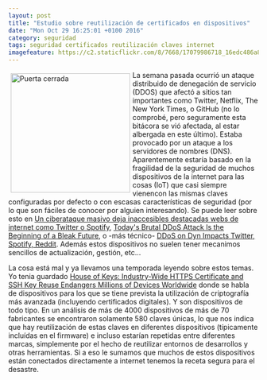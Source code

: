 ```yaml
---
layout: post
title: "Estudio sobre reutilización de certificados en dispositivos"
date: "Mon Oct 29 16:25:01 +0100 2016"
category: seguridad
tags: seguridad certificados reutilización claves internet
imagefeature: https://c2.staticflickr.com/8/7668/17079986718_16edc486a8_m.jpg
---
```





<a href="https://www.flickr.com/photos/fernand0/17079986718" title="Puerta cerrada"><img src="https://c2.staticflickr.com/8/7668/17079986718_16edc486a8_m.jpg" width="240"  alt="Puerta cerrada" style="float:left; margin:5px"></a>
La semana pasada ocurrió un ataque distribuido de denegación de servicio (DDOS) que afectó a sitios tan importantes como Twitter, Netflix, The New York Times, o GitHub (no  lo comprobé, pero seguramente esta bitácora se vió afectada, al estar albergada en este último). Estaba provocado por un ataque a los servidores de nombres (DNS). Aparentemente estaría basado en la fragilidad de la seguridad de muchos dispositivos de la internet para las cosas (IoT) que casi siempre vienencon las mismas claves configuradas por defecto o con escasas características de seguridad (por lo que son fáciles de conocer por alguien interesando). Se puede leer sobre esto en [Un ciberataque masivo deja inaccesibles destacadas webs de internet como Twitter o Spotify](http://www.20minutos.es/noticia/2869283/0/ciberataque-masivo-inaccesibles-destacadas-webs-internet-twitter-spotify-new-york-times/), [Today's Brutal DDoS Attack Is the Beginning of a Bleak Future](http://gizmodo.com/todays-brutal-ddos-attack-is-the-beginning-of-a-bleak-f-1788071976), o -más técnico- [DDoS on Dyn Impacts Twitter, Spotify, Reddit](https://krebsonsecurity.com/2016/10/ddos-on-dyn-impacts-twitter-spotify-reddit/).
Además estos dispositivos no suelen tener mecanimos sencillos de actualización, gestión, etc...

La cosa está mal y ya llevamos una temporada leyendo sobre estos temas. Yo tenia guardado [House of Keys: Industry-Wide HTTPS Certificate and SSH Key Reuse Endangers Millions of Devices Worldwide](http://blog.sec-consult.com/2015/11/house-of-keys-industry-wide-https.html) donde se habla de dispositivos para los que se tiene prevista la utilización de criptografía más avanzada (incluyendo certificados digitales). Y son dispositivos de todo tipo. En un análisis de más de 4000 dispositivos de más de 70 fabricantes se encontraron solamente 580 claves únicas, lo que nos indica que hay reutilización de estas claves en diferentes dispositivos (típicamente incluídas en el firmware) e incluso estarían  repetidas entre diferentes marcas, simplemente por el hecho de reutilizar entornos de desarrollos y otras herramientas.
Si a eso le sumamos que muchos de estos dispositivos están conectados directamente a internet tenemos la receta segura para el desastre.
